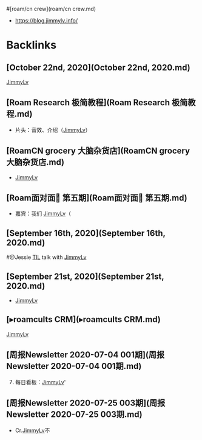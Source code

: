 
#[roam/cn crew](roam/cn crew.md)
- https://blog.jimmylv.info/

# Backlinks
## [October 22nd, 2020](October 22nd, 2020.md)
[JimmyLv](JimmyLv.md)

## [Roam Research 极简教程](Roam Research 极简教程.md)
- 片头：音效、介绍（[JimmyLv](JimmyLv.md)）

## [RoamCN grocery 大脑杂货店](RoamCN grocery 大脑杂货店.md)
- [JimmyLv](JimmyLv.md)

## [Roam面对面🍜 第五期](Roam面对面🍜 第五期.md)
- 嘉宾：我们 [JimmyLv](JimmyLv.md)（

## [September 16th, 2020](September 16th, 2020.md)

#@Jessie [TIL](TIL.md) talk with [JimmyLv](JimmyLv.md)

## [September 21st, 2020](September 21st, 2020.md)
- [JimmyLv](JimmyLv.md)

## [▸roamcults CRM](▸roamcults CRM.md)
[JimmyLv](JimmyLv.md)

## [周报Newsletter 2020-07-04 001期](周报Newsletter 2020-07-04 001期.md)

7. 每日看板：[JimmyLv](JimmyLv.md)'

## [周报Newsletter 2020-07-25 003期](周报Newsletter 2020-07-25 003期.md)
- Cr.[JimmyLv](JimmyLv.md)不

